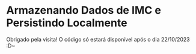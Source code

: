 ﻿# Armazenando Dados de IMC e Persistindo Localmente

Obrigado pela visita! O código só estará disponível após o dia 22/10/2023 :D~
